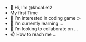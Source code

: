 - 👋 Hi, I’m @khoaLe12
- My first Time
- 👀 I’m interested in coding game :>
- 🌱 I’m currently learning ...
- 💞️ I’m looking to collaborate on ...
- 📫 How to reach me ...

<!---
khoaLe12/khoaLe12 is a ✨ special ✨ repository because its `README.md` (this file) appears on your GitHub profile.
You can click the Preview link to take a look at your changes.
--->
